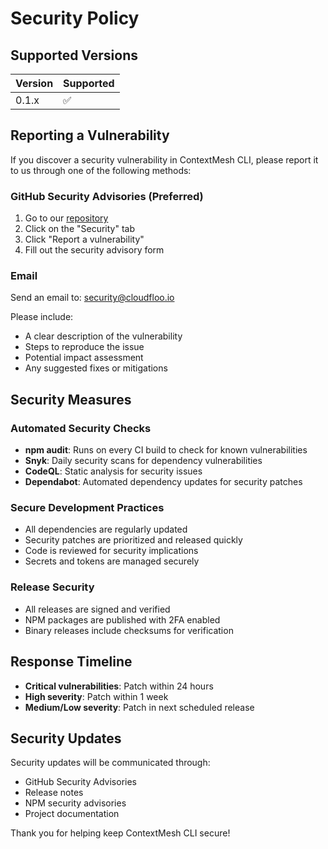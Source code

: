 # Security Policy

## Supported Versions

| Version | Supported          |
| ------- | ------------------ |
| 0.1.x   | :white_check_mark: |

## Reporting a Vulnerability

If you discover a security vulnerability in ContextMesh CLI, please report it to us through one of the following methods:

### GitHub Security Advisories (Preferred)
1. Go to our [repository](https://github.com/cloudfloo/contextmesh-cli)
2. Click on the "Security" tab
3. Click "Report a vulnerability"
4. Fill out the security advisory form

### Email
Send an email to: security@cloudfloo.io

Please include:
- A clear description of the vulnerability
- Steps to reproduce the issue
- Potential impact assessment
- Any suggested fixes or mitigations

## Security Measures

### Automated Security Checks
- **npm audit**: Runs on every CI build to check for known vulnerabilities
- **Snyk**: Daily security scans for dependency vulnerabilities
- **CodeQL**: Static analysis for security issues
- **Dependabot**: Automated dependency updates for security patches

### Secure Development Practices
- All dependencies are regularly updated
- Security patches are prioritized and released quickly
- Code is reviewed for security implications
- Secrets and tokens are managed securely

### Release Security
- All releases are signed and verified
- NPM packages are published with 2FA enabled
- Binary releases include checksums for verification

## Response Timeline

- **Critical vulnerabilities**: Patch within 24 hours
- **High severity**: Patch within 1 week
- **Medium/Low severity**: Patch in next scheduled release

## Security Updates

Security updates will be communicated through:
- GitHub Security Advisories
- Release notes
- NPM security advisories
- Project documentation

Thank you for helping keep ContextMesh CLI secure!